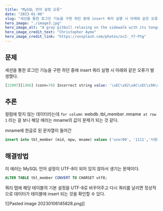 ```yaml
---
title: "MySQL 언어 설정 오류"
date: "2023-01-06"
slug: "세션을 통한 로그인 기능을 구현 하던 중에 insert 쿼리 실행 시 아래와 같은 오류가 발생했다. "
hero_image: "./image3.jpg"
hero_image_alt: "A gray pitbull relaxing on the sidewalk with its tongue hanging out"
hero_image_credit_text: "Christopher Ayme"
hero_image_credit_link: "https://unsplash.com/photos/ocZ-_Y7-Ptg"
---
```


## 문제

세션을 통한 로그인 기능을 구현 하던 중에 insert 쿼리 실행 시 아래와 같은 오류가 발생했다. 

```sql
[22007][1366] (conn=76) Incorrect string value: '\xEC\x82\xAC\xEC\x9A\xA9...' for column `webdb`.`tbl_member`.`mname` at row 1
```


## 추론 

컬럼에 맞지 않는 데이터라는데  `for column `webdb`.`tbl_member`.`mname` at row 1` 라는 걸 보니 해당 에러는 mname의 값이 문제가 되는 것 같다. 

mname에 한글로 된 문자열이 들어간 

```sql
insert into tbl_member (mid, mpw, mname) values ('user00', '1111','사용자0');
```


## 해결방법 

이 에러는 MySQL 언어 설정이 UTF-8이 되어 있지 않아서 생기는 문제이다. 

```sql
ALTER TABLE tbl_member CONVERT TO CHARSET utf8;
```

쿼리 탭에 해당 테이블의 기본 설정을 UTF-8로 바꾸어주고 다시 쿼리를 날리면 정상적으로 데이터가 테이블에 insert 되는 것을 확인할 수 있다. 

![[Pasted image 20230106145828.png]]
